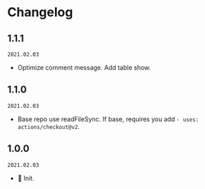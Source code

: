 # Changelog

## 1.1.1

`2021.02.03`

- Optimize comment message. Add table show.

## 1.1.0

`2021.02.03`

- Base repo use readFileSync. If base, requires you add `- uses: actions/checkout@v2`.

## 1.0.0

`2021.02.03`

- 🎉 Init.
